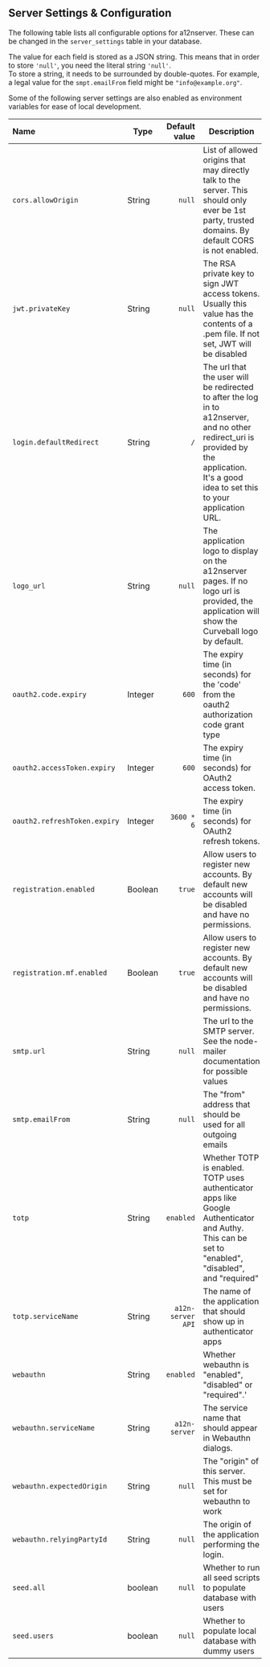 Server Settings & Configuration
-------------------------------

The following table lists all configurable options for a12nserver. These can be changed in the `server_settings` table in your database.

The value for each field is stored as a JSON string. This means that in order to store ``'null'``, you need the literal string ``'null'``.  \
To store a string, it needs to be surrounded by double-quotes. For example, a legal value for the `smpt.emailFrom` field might be `"info@example.org"`.

Some of the following server settings are also enabled as environment variables for ease of local development.


| Name                      | Type | Default value | Description | Environment Variable?
|:--------------------------|------|--------------:|-------------|----------------------:|
| `cors.allowOrigin`          | String | `null`          | List of allowed origins that may directly talk to the server. This should only ever be 1st party, trusted domains. By default CORS is not enabled. | `CORS_ALLOW_ORIGIN`    
| `jwt.privateKey`            | String  | `null` | The RSA private key to sign JWT access tokens. Usually this value has the contents of a .pem file. If not set, JWT will be disabled | `JWT_PRIVATE_KEY`
| `login.defaultRedirect`     | String  | `/`         | The url that the user will be redirected to after the log in to a12nserver, and no other redirect_uri is provided by the application. It's a good idea to set this to your application URL.
| `logo_url`                  | String  | `null` | The application logo to display on the a12nserver pages. If no logo url is provided, the application will show the Curveball logo by default. |
| `oauth2.code.expiry`        | Integer | `600` | The expiry time (in seconds) for the \'code\' from the oauth2 authorization code grant type | `OAUTH2_CODE_EXPIRY`
| `oauth2.accessToken.expiry` | Integer | `600` | The expiry time (in seconds) for OAuth2 access token. | `OAUTH2_ACCESSTOKEN_EXPIRY`
| `oauth2.refreshToken.expiry`| Integer | `3600 * 6` | The expiry time (in seconds) for OAuth2 refresh tokens. | `OAUTH2_REFRESHTOKEN_EXPIRY`
| `registration.enabled`      | Boolean | `true`    | Allow users to register new accounts. By default new accounts will be disabled and have no permissions.| `REGISTRATION_ENABLED`
| `registration.mf.enabled`   | Boolean | `true` | Allow users to register new accounts. By default new accounts will be disabled and have no permissions.
| `smtp.url`                  | String  | `null`  | The url to the SMTP server. See the node-mailer documentation for possible values
|  `smtp.emailFrom`            | String  | `null` | The "from" address that should be used for all outgoing emails
| `totp`                      | String  | `enabled` | Whether TOTP is enabled. TOTP uses authenticator apps like Google Authenticator and Authy. This can be set to "enabled", "disabled", and "required"
| `totp.serviceName`          | String  | `a12n-server API` | The name of the application that should show up in authenticator apps
| `webauthn`                  | String  | `enabled` | Whether webauthn is "enabled", "disabled" or "required".'
| `webauthn.serviceName`      | String  | `a12n-server` | The service name that should appear in Webauthn dialogs.
| `webauthn.expectedOrigin`   | String  | `null` | The "origin" of this server. This must be set for webauthn to work
| `webauthn.relyingPartyId`   | String  | `null` | The origin of the application performing the login.
|`seed.all` | boolean | `null` | Whether to run all seed scripts to populate database with users | `SEED_ALL`
|`seed.users`| boolean | `null` | Whether to populate local database with dummy users | `SEED_USERS`